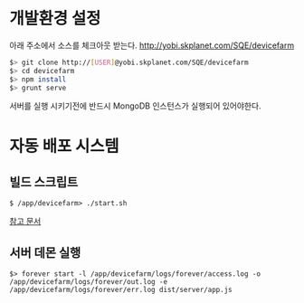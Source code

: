 # 개발환경 설정

아래 주소에서 소스를 체크아웃 받는다.
http://yobi.skplanet.com/SQE/devicefarm

```bash
$> git clone http://[USER]@yobi.skplanet.com/SQE/devicefarm
$> cd devicefarm
$> npm install 
$> grunt serve
```
서버를 실행 시키기전에 반드시 MongoDB 인스턴스가 실행되어 있어야한다.

# 자동 배포 시스템
## 빌드 스크립트
```
$ /app/devicefarm> ./start.sh
```
[참고 문서](http://coffeenix.net/doc/shell/introbashscript.htm)

## 서버 데몬 실행
```
$> forever start -l /app/devicefarm/logs/forever/access.log -o /app/devicefarm/logs/forever/out.log -e /app/devicefarm/logs/forever/err.log dist/server/app.js
```

